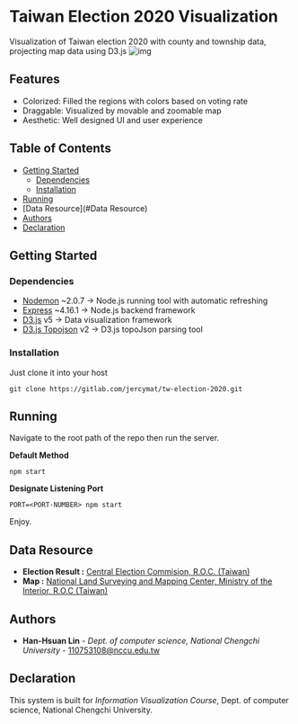 # Taiwan Election 2020 Visualization
Visualization of Taiwan election 2020 with county and township data, projecting map data using D3.js
![img](https://i.imgur.com/EnHZoAb.png)

## Features
* Colorized: Filled the regions with colors based on voting rate
* Draggable: Visualized by movable and zoomable map
* Aesthetic: Well designed UI and user experience

## Table of Contents
* [Getting Started](#getting-started)
  * [Dependencies](#dependencies)
  * [Installation](#installation)
* [Running](#running)
* [Data Resource](#Data Resource)
* [Authors](#authors)
* [Declaration](#declaration)

## Getting Started

### Dependencies
* [Nodemon](https://www.npmjs.com/package/nodemon) ~2.0.7 -> Node.js running tool with automatic refreshing
* [Express](https://www.npmjs.com/package/express) ~4.16.1 -> Node.js backend framework
* [D3.js](https://d3js.org) v5 -> Data visualization framework
* [D3.js Topojson](https://github.com/topojson/topojson) v2 -> D3.js topoJson parsing tool

### Installation
Just clone it into your host
```
git clone https://gitlab.com/jercymat/tw-election-2020.git
```
## Running
Navigate to the root path of the repo then run the server.

**Default Method**
```
npm start
```
**Designate Listening Port**
```
PORT=<PORT-NUMBER> npm start
```
Enjoy.

## Data Resource
* **Election Result :** [Central Election Commision, R.O.C. (Taiwan)](https://www.cec.gov.tw)
* **Map :** [National Land Surveying and Mapping Center, Ministry of the Interior, R.O.C (Taiwan)](https://www.nlsc.gov.tw)

## Authors
* **Han-Hsuan Lin** - *Dept. of computer science, National Chengchi University* - [110753108@nccu.edu.tw](mailto:110753108@nccu.edu.tw)

## Declaration
This system is built for *Information Visualization Course*, Dept. of computer science, National Chengchi University.

